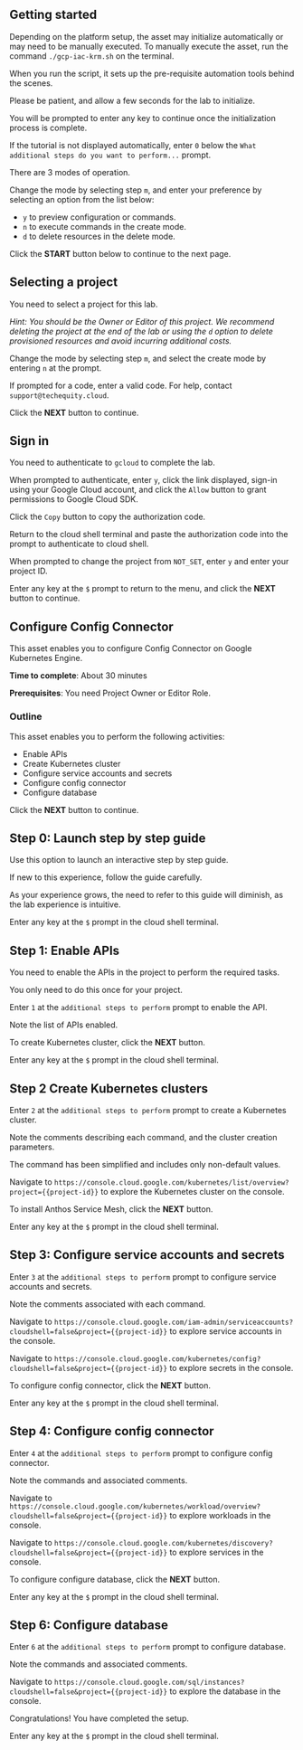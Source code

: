 ## Getting started

Depending on the platform setup, the asset may initialize automatically or may need to be manually executed. To manually execute the asset, run the command `./gcp-iac-krm.sh` on the terminal.

When you run the script, it sets up the pre-requisite automation tools behind the scenes. 

Please be patient, and allow a few seconds for the lab to initialize. 

You will be prompted to enter any key to continue once the initialization process is complete.

If the tutorial is not displayed automatically, enter `0` below the `What additional steps do you want to perform...` prompt.

There are 3 modes of operation. 

Change the mode by selecting step `m`, and enter your preference by selecting an option from the list below:

- `y` to preview configuration or commands.
- `n` to execute commands in the create mode.
- `d` to delete resources in the delete mode.

Click the **START** button below to continue to the next page.

## Selecting a project

You need to select a project for this lab.

*Hint: You should be the Owner or Editor of this project. We recommend deleting the project at the end of the lab or using the `d` option to delete provisioned resources and avoid incurring additional costs.*

Change the mode by selecting step `m`, and select the create mode by entering `n` at the prompt.

If prompted for a code, enter a valid code. For help, contact `support@techequity.cloud`.

Click the **NEXT** button to continue.

## Sign in

You need to authenticate to `gcloud` to complete the lab.

When prompted to authenticate, enter `y`, click the link displayed, sign-in using your Google Cloud account, and click the `Allow` button to grant permissions to Google Cloud SDK. 

Click the `Copy` button to copy the authorization code. 

Return to the cloud shell terminal and paste the authorization code into the prompt to authenticate to cloud shell.

When prompted to change the project from `NOT_SET`, enter `y` and enter your project ID. 

Enter any key at the `$` prompt to return to the menu, and click the **NEXT** button to continue.

## Configure Config Connector

This asset enables you to configure Config Connector on Google Kubernetes Engine. 

**Time to complete**: About 30 minutes

**Prerequisites**: You need Project Owner or Editor Role.

### Outline

This asset enables you to perform the following activities:

 - Enable APIs
 - Create Kubernetes cluster
 - Configure service accounts and secrets
 - Configure config connector
 - Configure database

Click the **NEXT** button to continue.

## Step 0: Launch step by step guide

Use this option to launch an interactive step by step guide. 

If new to this experience, follow the guide carefully. 

As your experience grows, the need to refer to this guide will diminish, as the lab experience is intuitive.

Enter any key at the `$` prompt in the cloud shell terminal.

## Step 1: Enable APIs

You need to enable the APIs in the project to perform the required tasks. 

You only need to do this once for your project. 

Enter `1` at the `additional steps to perform` prompt to enable the API.  

Note the list of APIs enabled.

To create Kubernetes cluster, click the **NEXT** button.

Enter any key at the `$` prompt in the cloud shell terminal.

## Step 2 Create Kubernetes clusters

Enter `2` at the `additional steps to perform` prompt to create a Kubernetes cluster. 

Note the comments describing each command, and the cluster creation parameters.

The command has been simplified and includes only non-default values.

Navigate to `https://console.cloud.google.com/kubernetes/list/overview?project={{project-id}}` to explore the Kubernetes cluster on the console.

To install Anthos Service Mesh, click the **NEXT** button.

Enter any key at the `$` prompt in the cloud shell terminal.

## Step 3: Configure service accounts and secrets

Enter `3` at the `additional steps to perform` prompt to configure service accounts and secrets.

Note the comments associated with each command.

Navigate to `https://console.cloud.google.com/iam-admin/serviceaccounts?cloudshell=false&project={{project-id}}` to explore service accounts in the console.

Navigate to `https://console.cloud.google.com/kubernetes/config?cloudshell=false&project={{project-id}}` to explore secrets in the console.

To configure config connector, click the **NEXT** button.

Enter any key at the `$` prompt in the cloud shell terminal.

## Step 4: Configure config connector

Enter `4` at the `additional steps to perform` prompt to configure config connector.

Note the commands and associated comments.

Navigate to `https://console.cloud.google.com/kubernetes/workload/overview?cloudshell=false&project={{project-id}}` to explore workloads in the console.

Navigate to `https://console.cloud.google.com/kubernetes/discovery?cloudshell=false&project={{project-id}}` to explore services in the console.

To configure configure database, click the **NEXT** button.

Enter any key at the `$` prompt in the cloud shell terminal.

## Step 6: Configure database

Enter `6` at the `additional steps to perform` prompt to configure database.

Note the commands and associated comments.

Navigate to `https://console.cloud.google.com/sql/instances?cloudshell=false&project={{project-id}}` to explore the database in the console.

Congratulations! You have completed the setup.

Enter any key at the `$` prompt in the cloud shell terminal.
